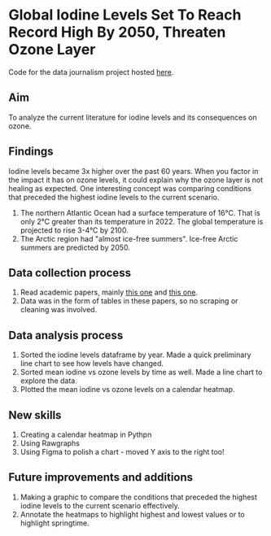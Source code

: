 # Global Iodine Levels Set To Reach Record High By 2050, Threaten Ozone Layer

Code for the data journalism project hosted [here](https://tejalwakchoure.github.io/iodine-ozone/).

## Aim

To analyze the current literature for iodine levels and its consequences on ozone.

## Findings

Iodine levels became 3x higher over the past 60 years. When you factor in the impact it has on ozone levels, it could explain why the ozone layer is not healing as expected. One interesting concept was comparing conditions that preceded the highest iodine levels to the current scenario.
1. The northern Atlantic Ocean had a surface temperature of 16°C. That is only 2°C greater than its temperature in 2022. The global temperature is projected to rise 3-4°C by 2100.
2. The Arctic region had "almost ice-free summers". Ice-free Arctic summers are predicted by 2050. 

## Data collection process

1. Read academic papers, mainly [this one](https://www.nature.com/articles/s41467-018-03756-1) and [this one](https://www.pnas.org/doi/full/10.1073/pnas.2110864119).
2. Data was in the form of tables in these papers, so no scraping or cleaning was involved.

## Data analysis process

1. Sorted the iodine levels dataframe by year. Made a quick preliminary line chart to see how levels have changed.
2. Sorted mean iodine vs ozone levels by time as well. Made a line chart to explore the data.
3. Plotted the mean iodine vs ozone levels on a calendar heatmap.

## New skills

1. Creating a calendar heatmap in Pythpn
2. Using Rawgraphs
3. Using Figma to polish a chart - moved Y axis to the right too!

## Future improvements and additions

1. Making a graphic to compare the conditions that preceded the highest iodine levels to the current scenario effectively.
2. Annotate the heatmaps to highlight highest and lowest values or to highlight springtime.
